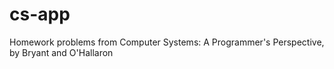 # cs-app
Homework problems from Computer Systems: A Programmer's Perspective, by Bryant and O'Hallaron

